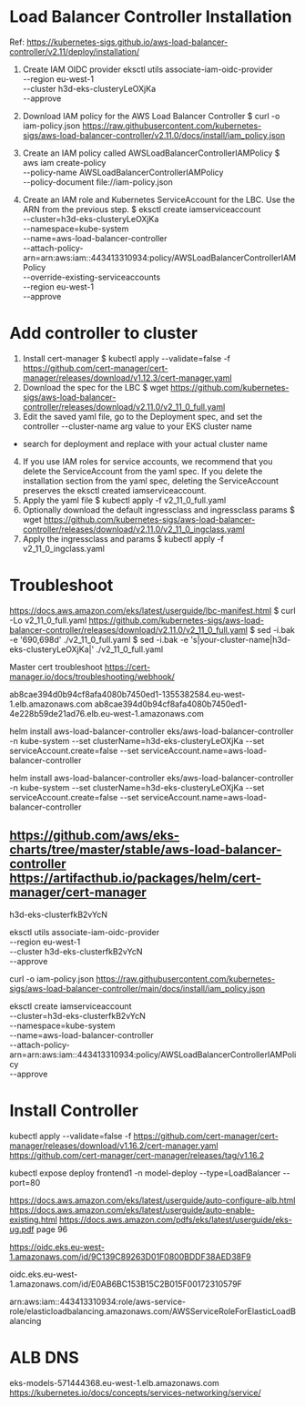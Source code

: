 
Load Balancer Controller Installation
=====================================
Ref: https://kubernetes-sigs.github.io/aws-load-balancer-controller/v2.11/deploy/installation/

1. Create IAM OIDC provider
eksctl utils associate-iam-oidc-provider \
    --region eu-west-1 \
    --cluster h3d-eks-clusteryLeOXjKa \
    --approve
  
2. Download IAM policy for the AWS Load Balancer Controller
$ curl -o iam-policy.json https://raw.githubusercontent.com/kubernetes-sigs/aws-load-balancer-controller/v2.11.0/docs/install/iam_policy.json
3. Create an IAM policy called AWSLoadBalancerControllerIAMPolicy
$ aws iam create-policy \
    --policy-name AWSLoadBalancerControllerIAMPolicy \
    --policy-document file://iam-policy.json
4. Create an IAM role and Kubernetes ServiceAccount for the LBC. Use the ARN from the previous step.
$ eksctl create iamserviceaccount \
--cluster=h3d-eks-clusteryLeOXjKa \
--namespace=kube-system \
--name=aws-load-balancer-controller \
--attach-policy-arn=arn:aws:iam::443413310934:policy/AWSLoadBalancerControllerIAMPolicy \
--override-existing-serviceaccounts \
--region eu-west-1 \
--approve

Add controller to cluster
=========================
1. Install cert-manager
$ kubectl apply --validate=false -f https://github.com/cert-manager/cert-manager/releases/download/v1.12.3/cert-manager.yaml
2. Download the spec for the LBC
$ wget https://github.com/kubernetes-sigs/aws-load-balancer-controller/releases/download/v2.11.0/v2_11_0_full.yaml
3. Edit the saved yaml file, go to the Deployment spec, and set the controller --cluster-name arg value to your EKS cluster name
- search for deployment and replace <your-cluster-name> with your actual cluster name
4. If you use IAM roles for service accounts, we recommend that you delete the ServiceAccount from the yaml spec. If you delete the installation section from the yaml spec, deleting the ServiceAccount preserves the eksctl created iamserviceaccount.
5. Apply the yaml file
$ kubectl apply -f v2_11_0_full.yaml
6. Optionally download the default ingressclass and ingressclass params
$ wget https://github.com/kubernetes-sigs/aws-load-balancer-controller/releases/download/v2.11.0/v2_11_0_ingclass.yaml
7. Apply the ingressclass and params
$ kubectl apply -f v2_11_0_ingclass.yaml

Troubleshoot
============
https://docs.aws.amazon.com/eks/latest/userguide/lbc-manifest.html
$ curl -Lo v2_11_0_full.yaml https://github.com/kubernetes-sigs/aws-load-balancer-controller/releases/download/v2.11.0/v2_11_0_full.yaml
$ sed -i.bak -e '690,698d' ./v2_11_0_full.yaml
$ sed -i.bak -e 's|your-cluster-name|h3d-eks-clusteryLeOXjKa|' ./v2_11_0_full.yaml

Master cert troubleshoot
https://cert-manager.io/docs/troubleshooting/webhook/

ab8cae394d0b94cf8afa4080b7450ed1-1355382584.eu-west-1.elb.amazonaws.com
ab8cae394d0b94cf8afa4080b7450ed1-4e228b59de21ad76.elb.eu-west-1.amazonaws.com

helm install aws-load-balancer-controller eks/aws-load-balancer-controller -n kube-system --set clusterName=h3d-eks-clusteryLeOXjKa --set serviceAccount.create=false --set serviceAccount.name=aws-load-balancer-controller

helm install aws-load-balancer-controller eks/aws-load-balancer-controller -n kube-system --set clusterName=h3d-eks-clusteryLeOXjKa --set serviceAccount.create=false --set serviceAccount.name=aws-load-balancer-controller

https://github.com/aws/eks-charts/tree/master/stable/aws-load-balancer-controller
https://artifacthub.io/packages/helm/cert-manager/cert-manager
----------------------------------------------------------------------

h3d-eks-clusterfkB2vYcN

eksctl utils associate-iam-oidc-provider \
    --region eu-west-1 \
    --cluster h3d-eks-clusterfkB2vYcN \
    --approve
    
curl -o iam-policy.json https://raw.githubusercontent.com/kubernetes-sigs/aws-load-balancer-controller/main/docs/install/iam_policy.json

eksctl create iamserviceaccount \
--cluster=h3d-eks-clusterfkB2vYcN \
--namespace=kube-system \
--name=aws-load-balancer-controller \
--attach-policy-arn=arn:aws:iam::443413310934:policy/AWSLoadBalancerControllerIAMPolicy \
--approve

Install Controller
==================
kubectl apply --validate=false -f https://github.com/cert-manager/cert-manager/releases/download/v1.16.2/cert-manager.yaml
https://github.com/cert-manager/cert-manager/releases/tag/v1.16.2

kubectl expose deploy frontend1 -n model-deploy --type=LoadBalancer --port=80

https://docs.aws.amazon.com/eks/latest/userguide/auto-configure-alb.html
https://docs.aws.amazon.com/eks/latest/userguide/auto-enable-existing.html
https://docs.aws.amazon.com/pdfs/eks/latest/userguide/eks-ug.pdf page 96

https://oidc.eks.eu-west-1.amazonaws.com/id/9C139C89263D01F0800BDDF38AED38F9

oidc.eks.eu-west-1.amazonaws.com/id/E0AB6BC153B15C2B015F00172310579F

arn:aws:iam::443413310934:role/aws-service-role/elasticloadbalancing.amazonaws.com/AWSServiceRoleForElasticLoadBalancing

ALB DNS
=======
eks-models-571444368.eu-west-1.elb.amazonaws.com
https://kubernetes.io/docs/concepts/services-networking/service/
